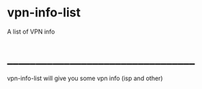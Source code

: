 # vpn-info-list
A list of VPN info
# _________________________________
vpn-info-list will give you some vpn info (isp and other)
